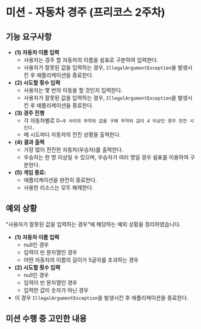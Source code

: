 # 미션 - 자동차 경주 (프리코스 2주차)
## 기능 요구사항

- **(1) 자동차 이름 입력**
  - 사용자는 경주 할 자동차의 이름을 쉼표로 구분하여 입력한다.
  - 사용자가 잘못된 값을 입력하는 경우, `IllegalArgumentException`을 발생시킨 후 애플리케이션을 종료한다.
- **(2) 시도할 횟수 입력**
  - 사용자는 몇 번의 이동을 할 것인지 입력한다.
  - 사용자가 잘못된 값을 입력하는 경우, `IllegalArgumentException`을 발생시킨 후 애플리케이션을 종료한다.
- **(3) 경주 진행**
  - 각 자동차별로 0~`9 사이의 무작위 값을 구해 무작위 값이 4 이상인 경우 전진 시킨다.`
  - 매 시도마다 자동차의 전진 상황을 출력한다.
- **(4) 결과 출력**
  - 가장 많이 전진한 자동차(우승자)를 출력한다.
  - 우승자는 한 명 이상일 수 있으며, 우승자가 여러 명일 경우 쉼표를 이용하여 구분한다.
- **(5) 게임 종료:** 
  - 애플리케이션을 완전히 종료한다.
  - 사용한 리소스는 모두 해제한다.

## 예외 상황
"사용자가 잘못된 값을 입력하는 경우"에 해당하는 예외 상황을 정리하였습니다.
- **(1) 자동차 이름 입력**
  - null인 경우
  - 입력이 빈 문자열인 경우
  - 어떤 자동차의 이름의 길이가 5글자를 초과하는 경우
- **(2) 시도할 횟수 입력**
  - null인 경우
  - 입력이 빈 문자열인 경우
  - 입력한 값이 숫자가 아닌 경우
- 이 경우 `IllegalArgumentException`을 발생시킨 후 애플리케이션을 종료한다.

## 미션 수행 중 고민한 내용